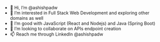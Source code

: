 - 👋 Hi, I’m @ashishpadw
- 👀 I’m interested in Full Stack Web Development and exploring other domains as well
- 🌱 I’m good with JavaScript (React and Nodejs) and Java (Spring Boot)
- 💞️ I’m looking to collaborate on APIs endpoint creation
- 📫 Reach me through LinkedIn @ashishpadw

<!---
ashishpadw/ashishpadw is a ✨ special ✨ repository because its `README.md` (this file) appears on your GitHub profile.
You can click the Preview link to take a look at your changes.
--->
